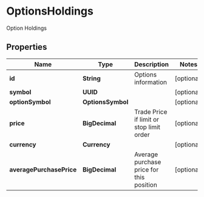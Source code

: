

# OptionsHoldings

Option Holdings

## Properties

| Name | Type | Description | Notes |
|------------ | ------------- | ------------- | -------------|
|**id** | **String** | Options information |  [optional] |
|**symbol** | **UUID** |  |  [optional] |
|**optionSymbol** | **OptionsSymbol** |  |  [optional] |
|**price** | **BigDecimal** | Trade Price if limit or stop limit order |  [optional] |
|**currency** | **Currency** |  |  [optional] |
|**averagePurchasePrice** | **BigDecimal** | Average purchase price for this position |  [optional] |



